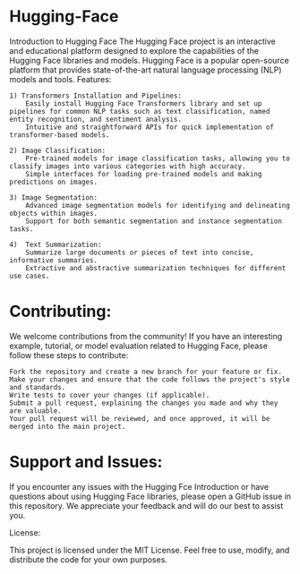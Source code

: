 # Hugging-Face

Introduction to Hugging Face
The Hugging Face project is an interactive and educational platform designed to explore the capabilities of the Hugging Face libraries and models.
Hugging Face is a popular open-source platform that provides state-of-the-art natural language processing (NLP) models and tools. 
Features:

    1) Transformers Installation and Pipelines:
        Easily install Hugging Face Transformers library and set up pipelines for common NLP tasks such as text classification, named entity recognition, and sentiment analysis.
        Intuitive and straightforward APIs for quick implementation of transformer-based models.

    2) Image Classification:
        Pre-trained models for image classification tasks, allowing you to classify images into various categories with high accuracy.
        Simple interfaces for loading pre-trained models and making predictions on images.

    3) Image Segmentation:
        Advanced image segmentation models for identifying and delineating objects within images.
        Support for both semantic segmentation and instance segmentation tasks.

    4)  Text Summarization:
        Summarize large documents or pieces of text into concise, informative summaries.
        Extractive and abstractive summarization techniques for different use cases.


# Contributing:

We welcome contributions from the community! If you have an interesting example, tutorial, or model evaluation related to Hugging Face, please follow these steps to contribute:

    Fork the repository and create a new branch for your feature or fix.
    Make your changes and ensure that the code follows the project's style and standards.
    Write tests to cover your changes (if applicable).
    Submit a pull request, explaining the changes you made and why they are valuable.
    Your pull request will be reviewed, and once approved, it will be merged into the main project.

# Support and Issues:

If you encounter any issues with the Hugging Fce Introduction or have questions about using Hugging Face libraries, please open a GitHub issue in this repository. We appreciate your feedback and will do our best to assist you.

License:

This project is licensed under the MIT License. Feel free to use, modify, and distribute the code for your own purposes.
